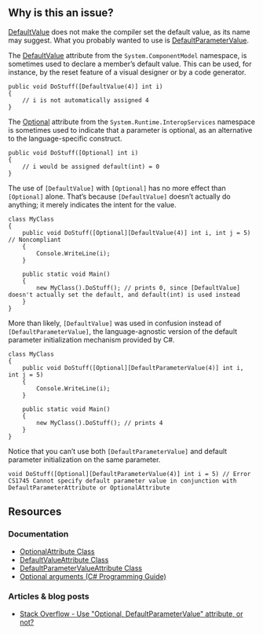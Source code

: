 ## Why is this an issue?
 
[DefaultValue](https://learn.microsoft.com/en-us/dotnet/api/system.componentmodel.defaultvalueattribute) does not make the compiler set the default value, as its name may suggest. What you probably wanted to use is [DefaultParameterValue](https://learn.microsoft.com/en-us/dotnet/api/system.runtime.interopservices.defaultparametervalueattribute).
 
The [DefaultValue](https://learn.microsoft.com/en-us/dotnet/api/system.componentmodel.defaultvalueattribute) attribute from the `System.ComponentModel` namespace, is sometimes used to declare a member’s default value. This can be used, for instance, by the reset feature of a visual designer or by a code generator.

    public void DoStuff([DefaultValue(4)] int i)
    {
        // i is not automatically assigned 4
    }

The [Optional](https://learn.microsoft.com/en-us/dotnet/api/system.runtime.interopservices.optionalattribute) attribute from the `System.Runtime.InteropServices` namespace is sometimes used to indicate that a parameter is optional, as an alternative to the language-specific construct.

    public void DoStuff([Optional] int i)
    {
        // i would be assigned default(int) = 0
    }

The use of `[DefaultValue]` with `[Optional]` has no more effect than `[Optional]` alone. That’s because `[DefaultValue]` doesn’t actually do anything; it merely indicates the intent for the value.

    class MyClass
    {
        public void DoStuff([Optional][DefaultValue(4)] int i, int j = 5)  // Noncompliant
        {
            Console.WriteLine(i);
        }
    
        public static void Main()
        {
            new MyClass().DoStuff(); // prints 0, since [DefaultValue] doesn't actually set the default, and default(int) is used instead
        }
    }

More than likely, `[DefaultValue]` was used in confusion instead of `[DefaultParameterValue]`, the language-agnostic version of the default parameter initialization mechanism provided by C#.

    class MyClass
    {
        public void DoStuff([Optional][DefaultParameterValue(4)] int i, int j = 5)
        {
            Console.WriteLine(i);
        }
    
        public static void Main()
        {
            new MyClass().DoStuff(); // prints 4
        }
    }

Notice that you can’t use both `[DefaultParameterValue]` and default parameter initialization on the same parameter.

    void DoStuff([Optional][DefaultParameterValue(4)] int i = 5) // Error CS1745 Cannot specify default parameter value in conjunction with DefaultParameterAttribute or OptionalAttribute

## Resources
 
### Documentation
 
- [OptionalAttribute Class](https://learn.microsoft.com/en-us/dotnet/api/system.runtime.interopservices.optionalattribute)
- [DefaultValueAttribute Class](https://learn.microsoft.com/en-us/dotnet/api/system.componentmodel.defaultvalueattribute)
- [DefaultParameterValueAttribute
  Class](https://learn.microsoft.com/en-us/dotnet/api/system.runtime.interopservices.defaultparametervalueattribute)
- [Optional arguments (C# Programming Guide)](https://learn.microsoft.com/en-us/dotnet/csharp/programming-guide/classes-and-structs/named-and-optional-arguments#optional-arguments)

### Articles & blog posts

- [Stack Overflow - Use "Optional,
  DefaultParameterValue" attribute, or not?](https://stackoverflow.com/questions/40171095/use-optional-defaultparametervalue-attribute-or-not)